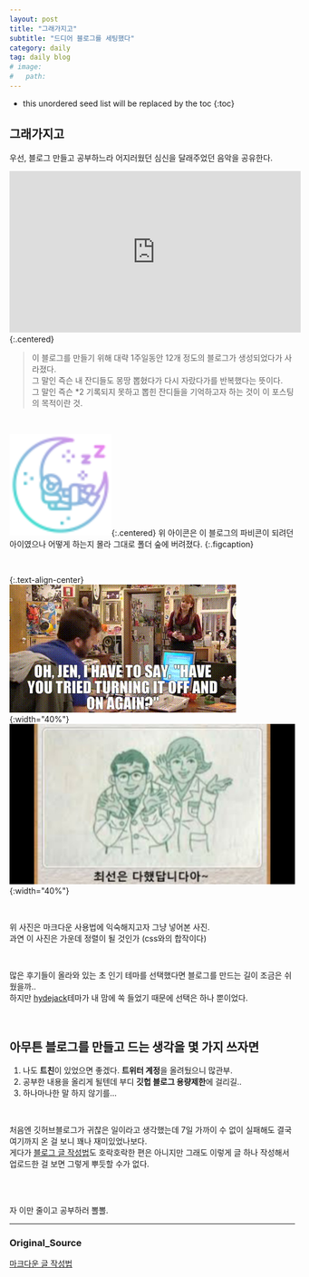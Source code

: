 ```yaml
---
layout: post
title: "그래가지고"
subtitle: "드디어 블로그를 세팅했다"
category: daily
tag: daily blog
# image: 
#   path: 
---
```


*  this unordered seed list will be replaced by the toc
{:toc}

## 그래가지고

우선, 블로그 만들고 공부하느라 어지러웠던 심신을 달래주었던 음악을 공유한다.
<div class="iframe-container">
    <iframe width="514" height="285" src="https://www.youtube.com/embed/AawLM81gIHo" title="YouTube video player" frameborder="0" allow="accelerometer; autoplay; clipboard-write; encrypted-media; gyroscope; picture-in-picture" allowfullscreen></iframe>
</div>{:.centered}

<br>

>이 블로그를 만들기 위해 대략 1주일동안 12개 정도의 블로그가 생성되었다가 사라졌다.   
>그 말인 즉슨 내 잔디들도 몽땅 뽑혔다가 다시 자랐다가를 반복했다는 뜻이다.   
>그 말인 즉슨 *2 기록되지 못하고 뽑힌 잔디들을 기억하고자 하는 것이 이 포스팅의 목적이란 것.

<br>

![](../../assets/icons/apple-touch-icon.png){:.centered}
위 아이콘은 이 블로그의 파비콘이 되려던 아이였으나 어떻게 하는지 몰라 그대로 폴더 숲에 버려졌다.
{:.figcaption} 

<br>

{:.text-align-center}
![ground](../../assets/img/2022/2022-12-15/74a4ee39-b80d-4141-82f0-9fd3735422dd_text.gif){:width="40%"}
![back](../../assets/img/2022/2022-12-15/image.jpeg){:width="40%"}   

<br>

위 사진은 마크다운 사용법에 익숙해지고자 그냥 넣어본 사진.   
과연 이 사진은 가운데 정렬이 될 것인가 (css와의 합작이다)  

<br>

많은 후기들이 올라와 있는 초 인기 테마를 선택했다면 블로그를 만드는 길이 조금은 쉬웠을까..   
하지만 [hydejack](https://hydejack.com)테마가 내 맘에 쏙 들었기 때문에 선택은 하나 뿐이었다.   

<br>

## 아무튼 블로그를 만들고 드는 생각을 몇 가지 쓰자면

1. 나도 **트친**이 있었으면 좋겠다. **트위터 계정**을 올려뒀으니 많관부.
2. 공부한 내용을 올리게 될텐데 부디 **깃헙 블로그 용량제한**에 걸리길..
3. 하나마나한 말 하지 않기를...

<br>

처음엔 깃허브블로그가 귀찮은 일이라고 생각했는데 7일 가까이 수 없이 실패해도 결국 여기까지 온 걸 보니 꽤나 재미있었나보다.  
게다가 [블로그 글 작성법](https://lynmp.com/en/article/title/how-to-use-markdown-oz811c9dc5pz)도 호락호락한 편은 아니지만 그래도 이렇게 글 하나 작성해서 업로드한 걸 보면 그렇게 뿌듯할 수가 없다.   

<br>
<br>

자 이만 줄이고 공부하러 뽈뽈.

---

### Original_Source
[마크다운 글 작성법](https://lynmp.com/en/article/title/how-to-use-markdown-oz811c9dc5pz)